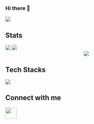 ### <div>Hi there 👋</div>
<div>
<img src="https://readme-typing-svg.demolab.com?font=Fira+Code&pause=1000&color=2DF722&width=435&lines=I+am+the+Problem;I+am+also+the+Solution;I+am+Jagroshan" />
</div>

<!-- ### <h1 align="center">Let's WORK the PROBLEM </h1> -->

<h2>Stats</h2>
<div display="flex">
  <img src="https://github-readme-stats.vercel.app/api?username=jagroshansingh" />
  <img src="https://github-readme-streak-stats.herokuapp.com?user=jagroshansingh&theme=dark" />
</div>
<div align="center">
  <img src='https://github-readme-stats.vercel.app/api/top-langs/?username=jagroshansingh&layout=compact' />
</div>

<h2>Tech Stacks</h2>
<p>
  <a href="https://skillicons.dev">
    <img src="https://skillicons.dev/icons?i=git,js,ts,html,css,react,node" />
  </a>
</p>

<h2>Connect with me</h2>
<a href="https://www.linkedin.com/in/jagroshan-singh/"> <img width="35" src="https://i.pinimg.com/originals/ce/09/3c/ce093c7214ad357bb665cfd2f66a8b6b.png"/></a>


<!--
**jagroshansingh/jagroshansingh** is a ✨ _special_ ✨ repository because its `README.md` (this file) appears on your GitHub profile.

Here are some ideas to get you started:

- 🔭 I’m currently working on ...
- 🌱 I’m currently learning ...
- 👯 I’m looking to collaborate on ...
- 🤔 I’m looking for help with ...
- 💬 Ask me about ...
- 📫 How to reach me: ...
- 😄 Pronouns: ...
- ⚡ Fun fact: ...
-->
